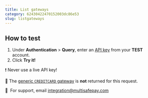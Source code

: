 ```yaml
---
title: List gateways
category: 62430422470152003dc86e53
slug: listgateways
---
```


## How to test

1. Under **Authentication** > **Query**, enter an [API key](/docs/sites#site-id-api-key-and-security-code) from your **TEST** account.
2. Click **Try it!**

❗️ Never use a live API key!

📘 The [generic `CREDITCARD` gateway](/docs/card-payments#generic-gateway) is **not** returned for this request. 

💬&nbsp; For support, email <integration@multisafepay.com>